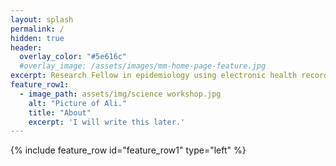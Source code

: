 ```yaml
---
layout: splash
permalink: /
hidden: true
header:
  overlay_color: "#5e616c"
  #overlay_image: /assets/images/mm-home-page-feature.jpg
excerpt: Research Fellow in epidemiology using electronic health records
feature_row1:
  - image_path: assets/img/science workshop.jpg
    alt: "Picture of Ali."
    title: "About"
    excerpt: 'I will write this later.'
---
```


{% include feature_row id="feature_row1" type="left" %}